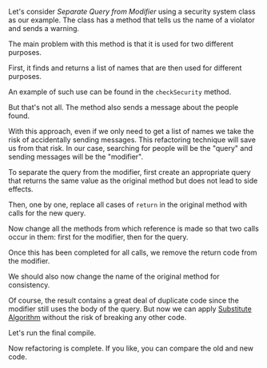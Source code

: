 Let's consider <i>Separate Query from Modifier</i> using a security system class as our example. The class has a method that tells us the name of a violator and sends a warning.

The main problem with this method is that it is used for two different purposes.

First, it finds and returns a list of names that are then used for different purposes.

An example of such use can be found in the <code>checkSecurity</code> method.

But that's not all. The method also sends a message about the people found.

With this approach, even if we only need to get a list of names we take the risk of accidentally sending messages. This refactoring technique will save us from that risk. In our case, searching for people will be the "query" and sending messages will be the "modifier".

To separate the query from the modifier, first create an appropriate query that returns the same value as the original method but does not lead to side effects.

Then, one by one, replace all cases of <code>return</code> in the original method with calls for the new query.

Now change all the methods from which reference is made so that two calls occur in them: first for the modifier, then for the query.

Once this has been completed for all calls, we remove the return code from the modifier.

We should also now change the name of the original method for consistency.

Of course, the result contains a great deal of duplicate code since the modifier still uses the body of the query. But now we can apply <a href="/substitute-algorithm">Substitute Algorithm</a> without the risk of breaking any other code.

Let's run the final compile.

Now refactoring is complete. If you like, you can compare the old and new code.